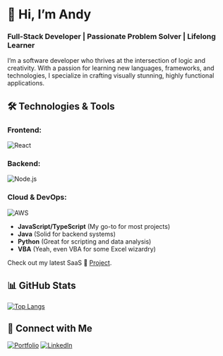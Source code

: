 # 👋 Hi, I’m Andy
### Full-Stack Developer | Passionate Problem Solver | Lifelong Learner

I’m a software developer who thrives at the intersection of logic and creativity. With a passion for learning new languages, frameworks, and technologies, I specialize in crafting visually stunning, highly functional applications.

## 🛠️ Technologies & Tools
### Frontend:
![React](https://skillicons.dev/icons?i=javascript,typescript,react,nextjs,tailwind,css,html)
### Backend:
![Node.js](https://skillicons.dev/icons?i=nodejs,express,java,python)
### Cloud & DevOps:
![AWS](https://skillicons.dev/icons?i=aws,azure,docker,firebase)

- **JavaScript/TypeScript** (My go-to for most projects)
- **Java** (Solid for backend systems)
- **Python** (Great for scripting and data analysis)
- **VBA** (Yeah, even VBA for some Excel wizardry)

Check out my latest SaaS 🔗 [Project](https://alphonsdev.com/).

## 📊 GitHub Stats
[![Top Langs](https://github-readme-stats.vercel.app/api/top-langs/?username=aalfonsodev&layout=compact&theme=radical)](https://github.com/aalfonsodev/github-readme-stats)

## 🔗 Connect with Me
[![Portfolio](https://img.shields.io/badge/Portfolio-blue?style=for-the-badge&logo=web)](https://alphonsdev.com)
[![LinkedIn](https://img.shields.io/badge/LinkedIn-0077B5?style=for-the-badge&logo=linkedin&logoColor=white)](https://www.linkedin.com/in/andy-alfonso-developer/)



